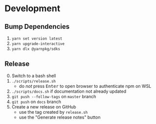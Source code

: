# Development

## Bump Dependencies
1. `yarn set version latest`
1. `yarn upgrade-interactive`
2. `yarn dlx @yarnpkg/sdks`

## Release

0. Switch to a bash shell
1. `./scripts/release.sh`
    - do *not* press <kbd>Enter</kbd> to open browser to authenticate npm on WSL
2. `./scripts/docs.sh` if documentation not already updated
3. `git push --follow-tags` on `master` branch
4. `git push` on `docs` branch
5. Create a new release on GitHub
    - use the tag created by `release.sh`
    - use the "Generate release notes" button
